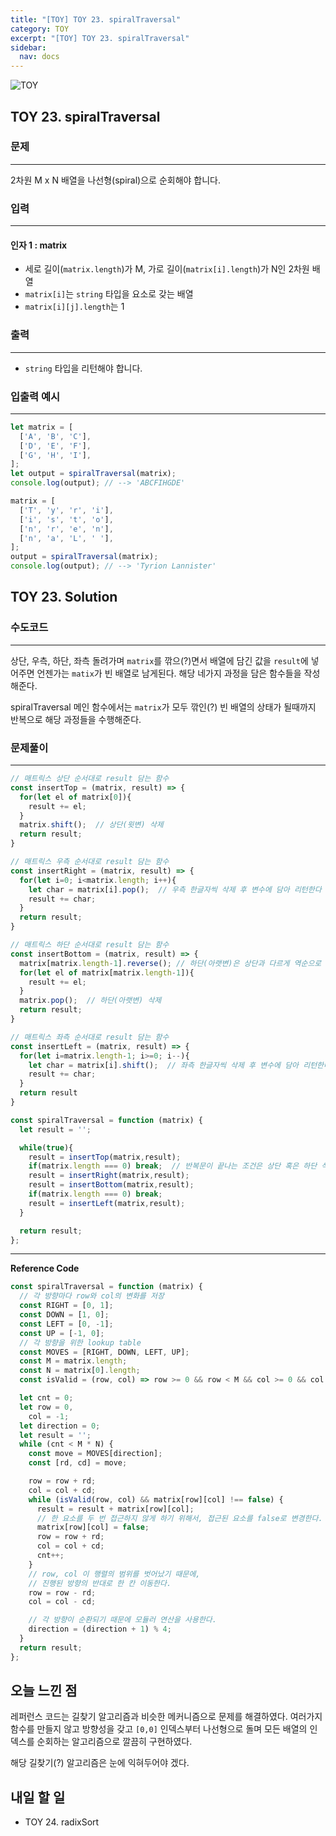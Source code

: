 ```yaml
---
title: "[TOY] TOY 23. spiralTraversal"
category: TOY
excerpt: "[TOY] TOY 23. spiralTraversal"
sidebar:
  nav: docs
---
```


![TOY](https://user-images.githubusercontent.com/83164003/131701318-f0ff36c4-1fcc-4f21-b978-18a9d8ec3386.jpg)
## TOY 23. spiralTraversal
### 문제
---
2차원 M x N 배열을 나선형(spiral)으로 순회해야 합니다.
### 입력
---
#### 인자 1 : matrix
- 세로 길이(`matrix.length`)가 M, 가로 길이(`matrix[i].length`)가 N인 2차원 배열
- `matrix[i]`는 `string` 타입을 요소로 갖는 배열
- `matrix[i][j].length`는 1

### 출력
---
- `string` 타입을 리턴해야 합니다.

### 입출력 예시
---
```javascript
let matrix = [
  ['A', 'B', 'C'],
  ['D', 'E', 'F'],
  ['G', 'H', 'I'],
];
let output = spiralTraversal(matrix);
console.log(output); // --> 'ABCFIHGDE'

matrix = [
  ['T', 'y', 'r', 'i'],
  ['i', 's', 't', 'o'],
  ['n', 'r', 'e', 'n'],
  ['n', 'a', 'L', ' '],
];
output = spiralTraversal(matrix);
console.log(output); // --> 'Tyrion Lannister'
```
## TOY 23. Solution
### 수도코드
---
상단, 우측, 하단, 좌측 돌려가며 `matrix`를 깎으(?)면서 배열에 담긴 값을 `result`에 넣어주면 언젠가는 `matix`가 빈 배열로 남게된다.  해당 네가지 과정을 담은 함수들을 작성해준다.

spiralTraversal 메인 함수에서는 `matrix`가 모두 깎인(?) 빈 배열의 상태가 될때까지 반복으로 해당 과정들을 수행해준다.

### 문제풀이
---
```javascript
// 매트릭스 상단 순서대로 result 담는 함수
const insertTop = (matrix, result) => {  
  for(let el of matrix[0]){
    result += el;
  }
  matrix.shift();  // 상단(윗변) 삭제
  return result;
}

// 매트릭스 우측 순서대로 result 담는 함수
const insertRight = (matrix, result) => {
  for(let i=0; i<matrix.length; i++){
    let char = matrix[i].pop();  // 우측 한글자씩 삭제 후 변수에 담아 리턴한다
    result += char;
  }
  return result;
}

// 매트릭스 하단 순서대로 result 담는 함수
const insertBottom = (matrix, result) => {
  matrix[matrix.length-1].reverse(); // 하단(아랫변)은 상단과 다르게 역순으로 담긴다.
  for(let el of matrix[matrix.length-1]){
    result += el;
  }
  matrix.pop();  // 하단(아랫변) 삭제
  return result;
}

// 매트릭스 좌측 순서대로 result 담는 함수
const insertLeft = (matrix, result) => {
  for(let i=matrix.length-1; i>=0; i--){
    let char = matrix[i].shift();  // 좌측 한글자씩 삭제 후 변수에 담아 리턴한다
    result += char;
  }
  return result
}

const spiralTraversal = function (matrix) {
  let result = '';

  while(true){
    result = insertTop(matrix,result);
    if(matrix.length === 0) break;  // 반복문이 끝나는 조건은 상단 혹은 하단 삭제 후 matrix가 모두 비어버리는 경우이다.
    result = insertRight(matrix,result);
    result = insertBottom(matrix,result);
    if(matrix.length === 0) break;
    result = insertLeft(matrix,result);
  }

  return result;
};
```
--- 

**Reference Code**
```javascript
const spiralTraversal = function (matrix) {
  // 각 방향마다 row와 col의 변화를 저장
  const RIGHT = [0, 1];
  const DOWN = [1, 0];
  const LEFT = [0, -1];
  const UP = [-1, 0];
  // 각 방향을 위한 lookup table
  const MOVES = [RIGHT, DOWN, LEFT, UP];
  const M = matrix.length;
  const N = matrix[0].length;
  const isValid = (row, col) => row >= 0 && row < M && col >= 0 && col < N;

  let cnt = 0;
  let row = 0,
    col = -1;
  let direction = 0;
  let result = '';
  while (cnt < M * N) {
    const move = MOVES[direction];
    const [rd, cd] = move;

    row = row + rd;
    col = col + cd;
    while (isValid(row, col) && matrix[row][col] !== false) {
      result = result + matrix[row][col];
      // 한 요소를 두 번 접근하지 않게 하기 위해서, 접근된 요소를 false로 변경한다.
      matrix[row][col] = false;
      row = row + rd;
      col = col + cd;
      cnt++;
    }
    // row, col 이 행렬의 범위를 벗어났기 때문에,
    // 진행된 방향의 반대로 한 칸 이동한다.
    row = row - rd;
    col = col - cd;

    // 각 방향이 순환되기 때문에 모듈러 연산을 사용한다.
    direction = (direction + 1) % 4;
  }
  return result;
};
```

## 오늘 느낀 점
레퍼런스 코드는 길찾기 알고리즘과 비슷한 메커니즘으로 문제를 해결하였다. 여러가지 함수를 만들지 않고 방향성을 갖고 `[0,0]` 인덱스부터 나선형으로 돌며 모든 배열의 인덱스를 순회하는 알고리즘으로 깔끔히 구현하였다. 

해당 길찾기(?) 알고리즘은 눈에 익혀두어야 겠다.

## 내일 할 일
- TOY 24. radixSort
